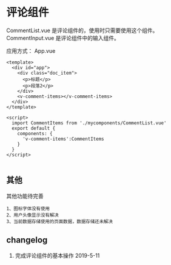 # 评论组件

CommentList.vue 是评论组件的，使用时只需要使用这个组件。
CommentInput.vue 是评论组件中的输入组件。

应用方式：
App.vue
```
<template>
  <div id="app">
    <div class="doc_item">
      <p>标题</p>
      <p>段落2</p>
    </div>
    <v-comment-items></v-comment-items>
  </div>
</template>

<script>
  import CommentItems from './mycomponents/CommentList.vue'
  export default {
    components: {
      'v-comment-items':CommentItems
    }
  }
</script>


```

## 其他

其他功能待完善
```
1、图标字体没有使用
2、用户头像显示没有解决
3、当前数据存储使用的页面数据，数据存储还未解决

```

## changelog

1. 完成评论组件的基本操作   2019-5-11
